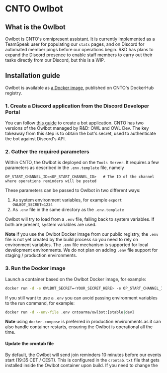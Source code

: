 # CNTO Owlbot

## What is the Owlbot

Owlbot is CNTO's omnipresent assistant. It is currently implemented as a TeamSpeak user for populating our `stats` pages, and on Discord for automated member pings before our operations begin. R&D has plans to expand the Discord presence to enable staff members to carry out their tasks directly from our Discord, but this is a WIP.

## Installation guide

Owlbot is available as [a Docker image](https://hub.docker.com/repository/docker/cntoarma/owlbot/general), published on CNTO's DockerHub registry.

### 1. Create a Discord application from the Discord Developer Portal

You can follow [this guide](https://discordpy.readthedocs.io/en/stable/discord.html) to create a bot application. CNTO has two versions of the Owlbot managed by R&D: OWL and OWL Dev. The key takeaway from this step is to obtain the bot's secret, used to authenticate the bot against Discord's API.

### 2. Gather the required parameters

Within CNTO, the Owlbot is deployed on the `Tools Server`. It requires a few parameters as described in the `.env.template` file, namely

```language=config
OP_START_CHANNEL_ID=<OP_START_CHANNEL_ID>   # The ID of the channel where operations reminders will be posted
```

These parameters can be passed to Owlbot in two different ways:


1. As system environment variables, for example `export OWLBOT_SECRET=1234`
2. As `.env` file in the same directory as the `.env.template`

Owlbot will try to load from a `.env` file, falling back to system variables. If both are present, system variables are used.

**Note** if you use the Owlbot Docker image from our public registry, the `.env` file is not yet created by the build process so you need to rely on environment variables. The `.env` file mechanism is supported for local development environments. We do not plan on adding `.env` file support for staging / production environments.

### 3. Run the Docker image

Launch a container based on the Owlbot Docker image, for example:

```bash
docker run -d -e OWLBOT_SECRET=<YOUR_SECRET_HERE> -e OP_START_CHANNEL_ID=<YOUR_CHANNEL_ID_HERE> cntoarma/owlbot:[stable|dev]
```

If you still want to use a `.env` you can avoid passing environment variables to the run command, for example:

```bash
docker run -d --env-file .env cntoarma/owlbot:[stable|dev]
```

**Note** using `docker-compose` is preferred in production environments as it can also handle container restarts, ensuring the Owlbot is operational all the time. 

#### Update the crontab file

By default, the Owlbot will send join reminders 10 minutes before our events start (19:35 CET / CEST). This is configured in the `crontab.txt` file that gets installed inside the Owlbot container upon build. If you need to change the 